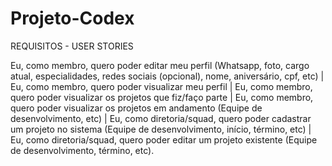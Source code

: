 # Projeto-Codex

REQUISITOS - USER STORIES

Eu, como membro, quero poder editar meu perfil (Whatsapp, foto, cargo atual, especialidades, redes sociais (opcional), nome, aniversário, cpf, etc) |
Eu, como membro, quero poder visualizar meu perfil |
Eu, como membro, quero poder visualizar os projetos que fiz/faço parte |
Eu, como membro, quero poder visualizar os projetos em andamento (Equipe de desenvolvimento, etc) |
Eu, como diretoria/squad, quero poder cadastrar um projeto no sistema (Equipe de desenvolvimento, início, término, etc) |
Eu, como diretoria/squad, quero poder editar um projeto existente (Equipe de desenvolvimento, término, etc).
